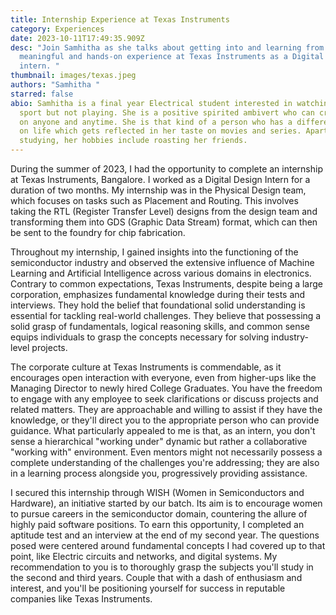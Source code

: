 ```yaml
---
title: Internship Experience at Texas Instruments
category: Experiences
date: 2023-10-11T17:49:35.909Z
desc: "Join Samhitha as she talks about getting into and learning from a very
  meaningful and hands-on experience at Texas Instruments as a Digital Design
  intern. "
thumbnail: images/texas.jpeg
authors: "Samhitha "
starred: false
abio: Samhitha is a final year Electrical student interested in watching every
  sport but not playing. She is a positive spirited ambivert who can crack jokes
  on anyone and anytime. She is that kind of a person who has a different take
  on life which gets reflected in her taste on movies and series. Apart from
  studying, her hobbies include roasting her friends.
---
```

During the summer of 2023, I had the opportunity to complete an internship at Texas Instruments, Bangalore. I worked as a Digital Design Intern for a duration of two months. My internship was in the Physical Design team, which focuses on tasks such as Placement and Routing. This involves taking the RTL (Register Transfer Level) designs from the design team and transforming them into GDS (Graphic Data Stream) format, which can then be sent to the foundry for chip fabrication.

Throughout my internship, I gained insights into the functioning of the semiconductor industry and observed the extensive influence of Machine Learning and Artificial Intelligence across various domains in electronics. Contrary to common expectations, Texas Instruments, despite being a large corporation, emphasizes fundamental knowledge during their tests and interviews. They hold the belief that foundational solid understanding is essential for tackling real-world challenges. They believe that possessing a solid grasp of fundamentals, logical reasoning skills, and common sense equips individuals to grasp the concepts necessary for solving industry-level projects.

The corporate culture at Texas Instruments is commendable, as it encourages open interaction with everyone, even from higher-ups like the Managing Director to newly hired College Graduates. You have the freedom to engage with any employee to seek clarifications or discuss projects and related matters. They are approachable and willing to assist if they have the knowledge, or they'll direct you to the appropriate person who can provide guidance. What particularly appealed to me is that, as an intern, you don't sense a hierarchical "working under" dynamic but rather a collaborative "working with" environment. Even mentors might not necessarily possess a complete understanding of the challenges you're addressing; they are also in a learning process alongside you, progressively providing assistance.

I secured this internship through WISH (Women in Semiconductors and Hardware), an initiative started by our batch. Its aim is to encourage women to pursue careers in the semiconductor domain, countering the allure of highly paid software positions. To earn this opportunity, I completed an aptitude test and an interview at the end of my second year. The questions posed were centered around fundamental concepts I had covered up to that point, like Electric circuits and networks, and digital systems. My recommendation to you is to thoroughly grasp the subjects you'll study in the second and third years. Couple that with a dash of enthusiasm and interest, and you'll be positioning yourself for success in reputable companies like Texas Instruments.

